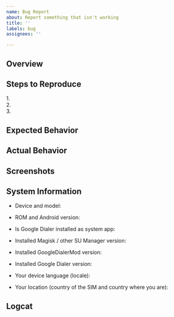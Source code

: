 ```yaml
---
name: Bug Report
about: Report something that isn't working
title: ''
labels: bug
assignees: ''

---
```


## Overview
[NOTE]: # ( Give a BRIEF summary about your problem )


## Steps to Reproduce
[NOTE]: # ( Provide a simple set of steps to reproduce this bug. )
1.  
2.  
3.  

## Expected Behavior
[NOTE]: # ( Tell us what you expected to happen )


## Actual Behavior
[NOTE]: # ( Tell us what actually happens )


## Screenshots
[NOTE]: # ( If applicable, add screenshots to help explain your problem. )


## System Information
- Device and model: 

- ROM and Android version: 

- Is Google Dialer installed as system app: 

- Installed Magisk / other SU Manager version: 

[NOTE]: # ( Paste below the output of the `adb shell "dumpsys package com.jacopomii.googledialermod | grep version"` command )
- Installed GoogleDialerMod version:


[NOTE]: # ( Paste below the output of the `adb shell "dumpsys package com.google.android.dialer | grep version"` command )
- Installed Google Dialer version:


[NOTE]: # ( Paste below the output of the `adb shell "getprop | grep locale"` command )
- Your device language (locale):


[NOTE]: # ( Paste below the output of the `adb shell "getprop | grep iso-country"` command )
- Your location (country of the SIM and country where you are):


## Logcat
[NOTE]: # ( 
Launch the Dialer in Debug mode using the `adb shell "am start -D com.google.android.dialer"` command.
Open another terminal and use the `adb logcat > logs.txt` command to start capturing logs.
Perform the necessary steps to replicate the bug, then press CTRL+C to stop capturing logs.
Attach below the resulting logs.txt file.
)

